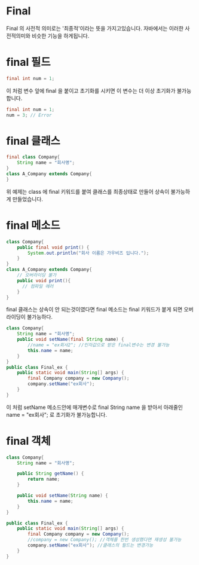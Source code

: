 # Final

Final 의 사전적 의미로는 '최종적'이라는 뜻을 가지고있습니다. 자바에서는 이러한 사전적의미와 비슷한 기능을 하게됩니다.  


# final 필드
```java
final int num = 1;
```
이 처럼 변수 앞에 final 을 붙이고 초기화를 시키면 이 변수는 더 이상 초기화가 불가능합니다.  
```java
final int num = 1;
num = 3; // Error
```


# final 클래스
```java
final class Company{
    String name = "회사명";
}
class A_Company extends Company{
}
```
위 예제는 class 에 final 키워드를 붙여 클래스를 최종상태로 만들어 상속이 불가능하게 만들었습니다.


# final 메소드

```java
class Company{
    public final void print() {
        System.out.println("회사 이름은 가우비즈 입니다.");
    }
}
class A_Company extends Company{
    // 오버라이딩 불가
    public void print(){
      // 컴파일 에러
    }
}
```
final 클래스는 상속이 안 되는것이였다면 final 메소드는 final 키워드가 붙게 되면 오버라이딩이 불가능하다.

```java
class Company{
    String name = "회사명";
    public void setName(final String name) {
    	//name = "ex회사2"; //인자값으로 받은 final변수는 변경 불가능
        this.name = name;
    }
}
public class Final_ex {
    public static void main(String[] args) {
    	final Company company = new Company();
    	company.setName("ex회사");
    }
}
```

이 처럼 setName 메소드안에 매개변수로 final String name 을 받아서 아래줄인 name = "ex회사"; 로 초기화가 불가능합니다.  

# final 객체

```java
class Company{
    String name = "회사명";

    public String getName() {
        return name;
    }

    public void setName(String name) {
        this.name = name;
    }
}

public class Final_ex {
    public static void main(String[] args) {
    	final Company company = new Company();
    	//company = new Company(); //객체를 한번 생성했다면 재생성 불가능
    	company.setName("ex회사"); //클래스의 필드는 변경가능
    }
}
```
